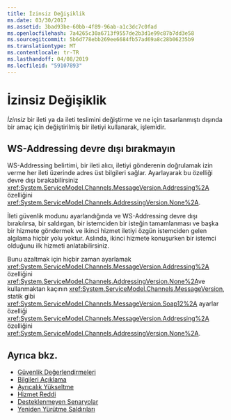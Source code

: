 ```yaml
---
title: İzinsiz Değişiklik
ms.date: 03/30/2017
ms.assetid: 3bad93be-60bb-4f89-96ab-a1c3dc7c0fad
ms.openlocfilehash: 7a4265c30a6713f9557de2b3d1e99c87b7dd3e58
ms.sourcegitcommit: 5b6d778ebb269ee6684fb57ad69a8c28b06235b9
ms.translationtype: MT
ms.contentlocale: tr-TR
ms.lasthandoff: 04/08/2019
ms.locfileid: "59107893"
---
```

# <a name="tampering"></a>İzinsiz Değişiklik
*İzinsiz* bir ileti ya da ileti teslimini değiştirme ve ne için tasarlanmıştı dışında bir amaç için değiştirilmiş bir iletiyi kullanarak, işlemidir.  
  
## <a name="do-not-disable-ws-addressing"></a>WS-Addressing devre dışı bırakmayın  
 WS-Addressing belirtimi, bir ileti alıcı, iletiyi gönderenin doğrulamak izin verme her ileti üzerinde adres üst bilgileri sağlar. Ayarlayarak bu özelliği devre dışı bırakabilirsiniz <xref:System.ServiceModel.Channels.MessageVersion.Addressing%2A> özelliğini <xref:System.ServiceModel.Channels.AddressingVersion.None%2A>.  
  
 İleti güvenlik modunu ayarlandığında ve WS-Addressing devre dışı bırakılırsa, bir saldırgan, bir istemciden bir isteğin tamamlanması ve başka bir hizmete göndermek ve ikinci hizmet iletiyi özgün istemciden gelen algılama hiçbir yolu yoktur. Aslında, ikinci hizmete konuşurken bir istemci olduğunu ilk hizmeti anlatabilirsiniz.  
  
 Bunu azaltmak için hiçbir zaman ayarlamak <xref:System.ServiceModel.Channels.MessageVersion.Addressing%2A> özelliğini <xref:System.ServiceModel.Channels.AddressingVersion.None%2A>ve kullanmaktan kaçının <xref:System.ServiceModel.Channels.MessageVersion>, statik gibi <xref:System.ServiceModel.Channels.MessageVersion.Soap12%2A> ayarlar özelliği <xref:System.ServiceModel.Channels.MessageVersion.Addressing%2A> özelliğini <xref:System.ServiceModel.Channels.AddressingVersion.None%2A>.  
  
## <a name="see-also"></a>Ayrıca bkz.

- [Güvenlik Değerlendirmeleri](../../../../docs/framework/wcf/feature-details/security-considerations-in-wcf.md)
- [Bilgileri Açıklama](../../../../docs/framework/wcf/feature-details/information-disclosure.md)
- [Ayrıcalık Yükseltme](../../../../docs/framework/wcf/feature-details/elevation-of-privilege.md)
- [Hizmet Reddi](../../../../docs/framework/wcf/feature-details/denial-of-service.md)
- [Desteklenmeyen Senaryolar](../../../../docs/framework/wcf/feature-details/unsupported-scenarios.md)
- [Yeniden Yürütme Saldırıları](../../../../docs/framework/wcf/feature-details/replay-attacks.md)

